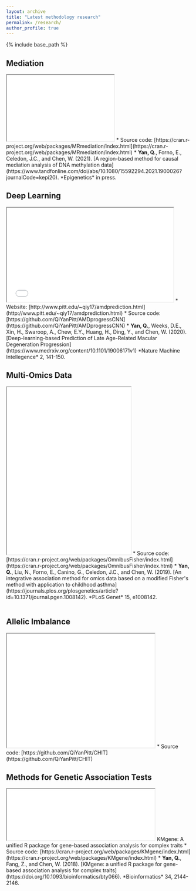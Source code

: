 ```yaml
---
layout: archive
title: "Latest methodology research"
permalink: /research/
author_profile: true
---
```


{% include base_path %}

Mediation
-
<iframe src="/files/Mediation.pdf#toolbar=0" width="58%" height="180px"></iframe>
* Source code: [https://cran.r-project.org/web/packages/MRmediation/index.html](https://cran.r-project.org/web/packages/MRmediation/index.html)
* <b>Yan, Q.</b>, Forno, E., Celedon, J.C., and Chen, W. (2021). [A region-based method for causal mediation analysis of DNA methylation data](https://www.tandfonline.com/doi/abs/10.1080/15592294.2021.1900026?journalCode=kepi20). *Epigenetics* in press.

Deep Learning
-
<iframe src="/images/Fig1.pdf#toolbar=0" width="90%" height="256px"></iframe>
* Website: [http://www.pitt.edu/~qiy17/amdprediction.html](http://www.pitt.edu/~qiy17/amdprediction.html)
* Source code: [https://github.com/QiYanPitt/AMDprogressCNN](https://github.com/QiYanPitt/AMDprogressCNN)
* <b>Yan, Q.</b>, Weeks, D.E., Xin, H., Swaroop, A., Chew, E.Y., Huang, H., Ding, Y., and Chen, W. (2020). [Deep-learning-based Prediction of Late Age-Related Macular Degeneration Progression](https://www.medrxiv.org/content/10.1101/19006171v1) *Nature Machine Intellegence* 2, 141-150.

Multi-Omics Data
-
<iframe src="/files/Omnibus.pdf#toolbar=0" width="67%" height="455px"></iframe>
* Source code: [https://cran.r-project.org/web/packages/OmnibusFisher/index.html](https://cran.r-project.org/web/packages/OmnibusFisher/index.html)
* <b>Yan, Q.</b>, Liu, N., Forno, E., Canino, G., Celedon, J.C., and Chen, W. (2019). [An integrative association method for omics data based on a modified Fisher's method with application to childhood asthma](https://journals.plos.org/plosgenetics/article?id=10.1371/journal.pgen.1008142). *PLoS Genet* 15, e1008142.
<br>
<br>

Allelic Imbalance
-
<iframe src="/files/AI.pdf#toolbar=0" width="80%" height="310px"></iframe>
* Source code: [https://github.com/QiYanPitt/CHIT](https://github.com/QiYanPitt/CHIT)

Methods for Genetic Association Tests
-
<iframe src="/images/KMgene.pdf#toolbar=0" width="80%" height="140px"></iframe>
KMgene: A unified R package for gene-based association analysis for complex traits
* Source code: [https://cran.r-project.org/web/packages/KMgene/index.html](https://cran.r-project.org/web/packages/KMgene/index.html)
* <b>Yan, Q.</b>, Fang, Z., and Chen, W. (2018). [KMgene: a unified R package for gene-based association analysis for complex traits](https://doi.org/10.1093/bioinformatics/bty066). *Bioinformatics* 34, 2144-2146.
